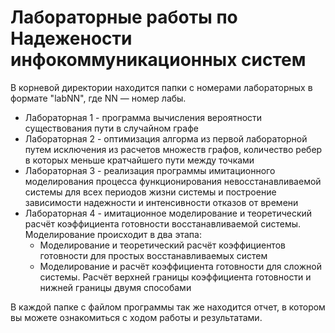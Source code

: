 # Лабораторные работы по Надежености инфокоммуникационных систем

В корневой директории находится папки с номерами лабораторных в формате "labNN", где NN — номер лабы.

* Лабораторная 1 - программа вычисления вероятности существования пути в случайном графе
* Лабораторная 2 - оптимизация алгорма из первой лабораторной путем исключения из расчетов множеств графов, количество ребер в которых меньше кратчайшего пути между точками
* Лабораторная 3 - реализация программы имитационного моделирования процесса функционирования невосстанавливаемой системы для всех периодов жизни системы и построение зависимости надежности и интенсивности отказов от времени
* Лабораторная 4 - имитационное моделирование и теоретический расчёт коэффициента готовности восстанавливаемой системы. Моделирование происходит в два этапа:
  * Моделирование и теоретический расчёт коэффициентов готовности для простых восстанавливаемых систем
  * Моделирование и расчёт коэффициента готовности для сложной системы. Расчёт верхней границы коэффициента готовности и нижней границы двумя способами

В каждой папке с файлом программы так же находится отчет, в котором вы можете ознакомиться с ходом работы и результатами.
